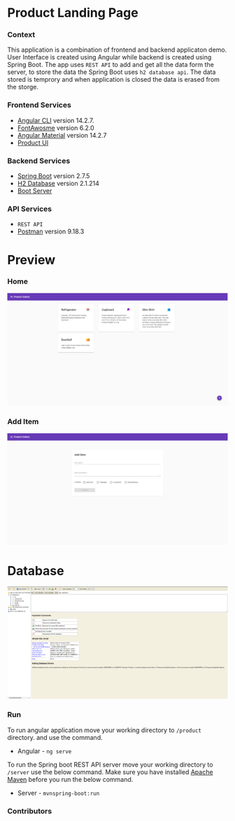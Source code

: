 # Product Landing Page

### Context

This application is a combination of frontend and backend applicaton demo. User Interface is created using Angular while backend is created using Spring Boot. The app uses `REST API` to add and get all the data form the server, to store the data the Spring Boot uses `h2 database api`. The data stored is temprory and when application is closed the data is erased from the storge.

### Frontend Services

- [Angular CLI](https://github.com/angular/angular-cli) version 14.2.7.
- [FontAwosme](https://fontawesome.com/icons/) version 6.2.0
- [Angular Material](https://material.angular.io/) version 14.2.7
- [Product UI](./product/)

### Backend Services

- [Spring Boot](https://spring.io/projects/spring-boot) version 2.7.5
- [H2 Database](https://www.h2database.com/html/main.html) version 2.1.214
- [Boot Server](./server)

### API Services

- `REST API`
- [Postman](https://www.postman.com/) version 9.18.3

# Preview

### Home

![](./home.PNG)

### Add Item

![](./add.PNG)

# Database

![](./h2.PNG)

### Run

To run angular application move your working directory to `/product` directory. and use the command.

- Angular - `ng serve`

To run the Spring boot REST API server move your working directory to `/server` use the below command. Make sure you have installed [Apache Maven](https://maven.apache.org/) before you run the below command.

- Server - `mvnspring-boot:run`

### Contributors
